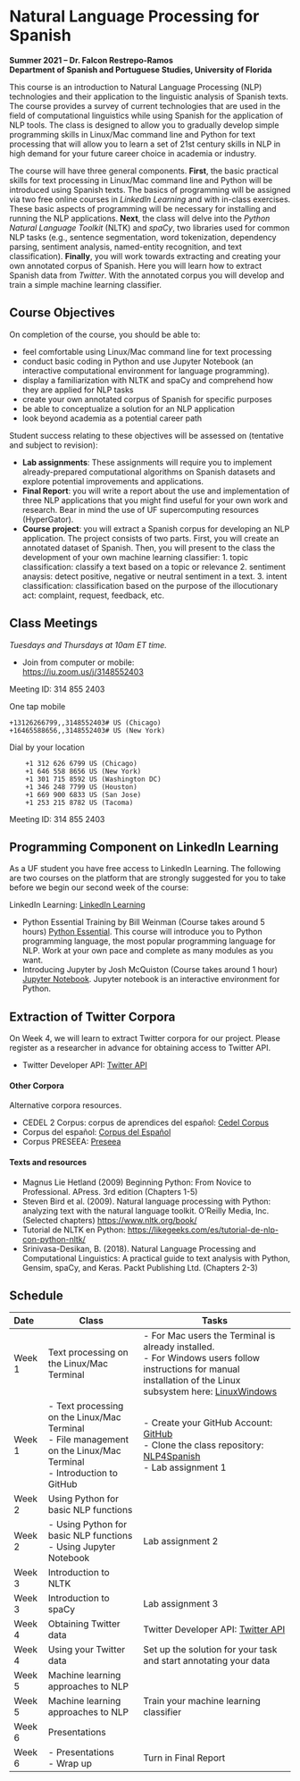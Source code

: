# Natural Language Processing for Spanish
**Summer 2021 – Dr. Falcon Restrepo-Ramos  <br />
Department of Spanish and Portuguese Studies, University of Florida**

This course is an introduction to Natural Language Processing (NLP) technologies and their application to the linguistic analysis of Spanish texts. The course provides a survey of current technologies that are used in the field of computational linguistics while using Spanish for the application of NLP tools. The class is designed to allow you to gradually develop simple programming skills in Linux/Mac command line and Python for text processing that will allow you to learn a set of 21st century skills in NLP in high demand for your future career choice in academia or industry.

The course will have three general components. **First**, the basic practical skills for text processing in Linux/Mac command line and Python will be introduced using Spanish texts. The basics of programming will be assigned via two free online courses in *LinkedIn Learning* and with in-class exercises. These basic aspects of programming will be necessary for installing and running the NLP applications.
**Next**, the class will delve into the *Python Natural Language Toolkit* (NLTK) and *spaCy*, two libraries used for common NLP tasks (e.g., sentence segmentation, word tokenization, dependency parsing, sentiment analysis, named-entity recognition, and text classification). **Finally**, you will work towards extracting and creating your own annotated corpus of Spanish. Here you will learn how to extract Spanish data from *Twitter*. With the annotated corpus you will develop and train a simple machine learning classifier.  

## Course Objectives
On completion of the course, you should be able to:
-	feel comfortable using Linux/Mac command line for text processing
-	conduct basic coding in Python and use Jupyter Notebook (an interactive computational environment for language programming).
-	display a familiarization with NLTK and spaCy and comprehend how they are applied for NLP tasks
-	create your own annotated corpus of Spanish for specific purposes
-	be able to conceptualize a solution for an NLP application
-	look beyond academia as a potential career path

Student success relating to these objectives will be assessed on (tentative and subject to revision):
-	**Lab assignments**: These assignments will require you to implement already-prepared computational algorithms on Spanish datasets and explore potential improvements and applications.  
-	**Final Report**: you will write a report about the use and implementation of three NLP applications that you might find useful for your own work and research. Bear in mind the use of UF supercomputing resources (HyperGator).
-	 **Course project**: you will extract a Spanish corpus for developing an NLP application. The project consists of two parts. First, you will create an annotated dataset of Spanish. Then, you will present to the class the development of your own machine learning classifier:
    1. topic classification: classify a text based on a topic or relevance
    2. sentiment anaysis: detect positive, negative or neutral sentiment in a text.
    3. intent classification: classification based on the purpose of the illocutionary act: complaint, request, feedback, etc.

## Class Meetings
*Tuesdays and Thursdays at 10am ET time.*
- Join from computer or mobile:  
https://iu.zoom.us/j/3148552403

Meeting ID: 314 855 2403

One tap mobile

    +13126266799,,3148552403# US (Chicago)
    +16465588656,,3148552403# US (New York)

Dial by your location

        +1 312 626 6799 US (Chicago)
        +1 646 558 8656 US (New York)
        +1 301 715 8592 US (Washington DC)
        +1 346 248 7799 US (Houston)
        +1 669 900 6833 US (San Jose)
        +1 253 215 8782 US (Tacoma)

Meeting ID: 314 855 2403

## Programming Component on LinkedIn Learning
As a UF student you have free access to LinkedIn Learning. The following are two courses on the platform that are strongly suggested for you to take before we begin our second week of the course:

LinkedIn Learning: [LinkedIn Learning](https://elearning.ufl.edu/supported-services/linkedin-learning/)
- Python Essential Training by Bill Weinman (Course takes around 5 hours) [Python Essential](https://www.linkedin.com/learning/python-essential-training-2). This course will introduce you to Python programming language, the most popular programming language for NLP. Work at your own pace and complete as many modules as you want.
- Introducing Jupyter by Josh McQuiston (Course takes around 1 hour) [Jupyter Notebook](https://www.linkedin.com/learning/introducing-jupyter/). Jupyter notebook is an interactive environment for Python.  

## Extraction of Twitter Corpora
On Week 4, we will learn to extract Twitter corpora for our project. Please register as a researcher in advance for obtaining access to Twitter API.
- Twitter Developer API: [Twitter API](https://developer.twitter.com/en/docs/twitter-api/getting-started/getting-access-to-the-twitter-api)

#### Other Corpora
Alternative corpora resources.
-	CEDEL 2 Corpus: corpus de aprendices del español: [Cedel Corpus](http://cedel2.learnercorpora.com/)
- Corpus del español: [Corpus del Español](https://www.corpusdelespanol.org/x.asp)
- Corpus PRESEEA: [Preseea](https://preseea.linguas.net/Corpus.aspx)

#### Texts and resources
-	Magnus Lie Hetland (2009) Beginning Python: From Novice to Professional. APress. 3rd edition (Chapters 1-5)
-	Steven Bird et al. (2009). Natural language processing with Python: analyzing text with the natural language toolkit. O’Reilly Media, Inc. (Selected chapters) https://www.nltk.org/book/
-	Tutorial de NLTK en Python: https://likegeeks.com/es/tutorial-de-nlp-con-python-nltk/
-	Srinivasa-Desikan, B. (2018). Natural Language Processing and Computational Linguistics: A practical guide to text analysis with Python, Gensim, spaCy, and Keras. Packt Publishing Ltd. (Chapters 2-3)

## Schedule

| Date  | Class       | Tasks       |
| :---  | ----------- | ----------- |
| Week 1 | Text processing on the Linux/Mac Terminal| - For Mac users the Terminal is already installed. <br /> - For Windows users follow instructions for manual installation of the Linux subsystem here: [LinuxWindows](https://docs.microsoft.com/en-us/windows/wsl/install-win10)|
| Week 1 | - Text processing on the Linux/Mac Terminal <br /> - File management on the Linux/Mac Terminal <br /> - Introduction to GitHub | - Create your GitHub Account: [GitHub](https://github.com/) <br /> - Clone the class repository: [NLP4Spanish](https://github.com/falconrr/NLP4SPanish) <br /> - Lab assignment 1|
|Week 2| Using Python for basic NLP functions| |
|Week 2| - Using Python for basic NLP functions <br /> - Using Jupyter Notebook| Lab assignment 2|
|Week 3| Introduction to NLTK| |
|Week 3| Introduction to spaCy| Lab assignment 3|
|Week 4| Obtaining Twitter data| Twitter Developer API: [Twitter API](https://developer.twitter.com/en/docs/twitter-api/getting-started/getting-access-to-the-twitter-api)|
|Week 4| Using your Twitter data | Set up the solution for your task and start annotating your data|
|Week 5| Machine learning approaches to NLP| |
|Week 5| Machine learning approaches to NLP | Train your machine learning classifier|
|Week 6| Presentations|  |
|Week 6| - Presentations <br /> - Wrap up | Turn in Final Report |

